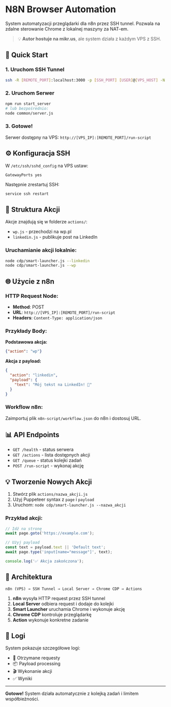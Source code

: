 # N8N Browser Automation

System automatyzacji przeglądarki dla n8n przez SSH tunnel. Pozwala na zdalne sterowanie Chrome z lokalnej maszyny za NAT-em.

> 💡 **Autor hostuje na mikr.us**, ale system działa z każdym VPS z SSH.

## 🚀 Quick Start

### 1. Uruchom SSH Tunnel
```bash
ssh -R [REMOTE_PORT]:localhost:3000 -p [SSH_PORT] [USER]@[VPS_HOST] -N
```

### 2. Uruchom Serwer
```bash
npm run start_server
# lub bezpośrednio:
node common/server.js
```

### 3. Gotowe! 
Serwer dostępny na VPS: `http://[VPS_IP]:[REMOTE_PORT]/run-script`

## ⚙️ Konfiguracja SSH

W `/etc/ssh/sshd_config` na VPS ustaw:
```
GatewayPorts yes
```

Następnie zrestartuj SSH:
```bash
service ssh restart
```

## 📁 Struktura Akcji

Akcje znajdują się w folderze `actions/`:
- `wp.js` - przechodzi na wp.pl
- `linkedin.js` - publikuje post na LinkedIn

### Uruchamianie akcji lokalnie:
```bash
node cdp/smart-launcher.js --linkedin
node cdp/smart-launcher.js --wp
```

## 🌐 Użycie z n8n

### HTTP Request Node:
- **Method**: POST
- **URL**: `http://[VPS_IP]:[REMOTE_PORT]/run-script`
- **Headers**: `Content-Type: application/json`

### Przykłady Body:

**Podstawowa akcja:**
```json
{"action": "wp"}
```

**Akcja z payload:**
```json
{
  "action": "linkedin",
  "payload": {
    "text": "Mój tekst na LinkedIn! 🚀"
  }
}
```

### Workflow n8n:
Zaimportuj plik `n8n-script/workflow.json` do n8n i dostosuj URL.

## 📊 API Endpoints

- `GET /health` - status serwera
- `GET /actions` - lista dostępnych akcji  
- `GET /queue` - status kolejki zadań
- `POST /run-script` - wykonaj akcję

## 💡 Tworzenie Nowych Akcji

1. Stwórz plik `actions/nazwa_akcji.js`
2. Użyj Puppeteer syntax z `page` i `payload`
3. Uruchom: `node cdp/smart-launcher.js --nazwa_akcji`

### Przykład akcji:
```javascript
// Idź na stronę
await page.goto('https://example.com');

// Użyj payload
const text = payload.text || 'Default text';
await page.type('input[name="message"]', text);

console.log('✅ Akcja zakończona');
```

## 🔧 Architektura

```
n8n (VPS) → SSH Tunnel → Local Server → Chrome CDP → Actions
```

1. **n8n** wysyła HTTP request przez SSH tunnel
2. **Local Server** odbiera request i dodaje do kolejki
3. **Smart Launcher** uruchamia Chrome i wykonuje akcję
4. **Chrome CDP** kontroluje przeglądarkę
5. **Action** wykonuje konkretne zadanie

## 📝 Logi

System pokazuje szczegółowe logi:
- 📨 Otrzymane requesty
- 📦 Payload processing  
- 🎬 Wykonanie akcji
- ✅ Wyniki

---

**Gotowe!** System działa automatycznie z kolejką zadań i limitem współbieżności. 